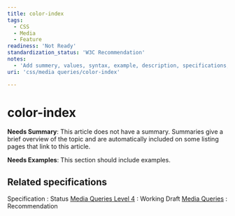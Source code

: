 ```yaml
---
title: color-index
tags:
  - CSS
  - Media
  - Feature
readiness: 'Not Ready'
standardization_status: 'W3C Recommendation'
notes:
  - 'Add summery, values, syntax, example, description, specifications, compatibility.'
uri: 'css/media queries/color-index'

---
```

# color-index

**Needs Summary**: This article does not have a summary. Summaries give a brief overview of the topic and are automatically included on some listing pages that link to this article.

**Needs Examples**: This section should include examples.

## Related specifications

Specification
:   Status
[Media Queries Level 4](http://www.w3.org/TR/mediaqueries-4/)
:   Working Draft
[Media Queries](http://www.w3.org/TR/css3-mediaqueries/)
:   Recommendation

